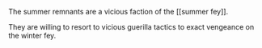 The summer remnants are a vicious faction of the [[summer fey]].

They are willing to resort to vicious guerilla tactics to exact vengeance on the winter fey.